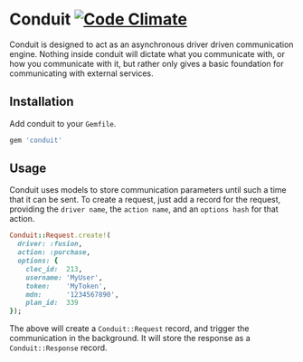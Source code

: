 Conduit [![Code Climate](https://codeclimate.com/repos/51c2044589af7e2b8b00e93d/badges/5ca50d283c35ec593fb6/gpa.png)](https://codeclimate.com/repos/51c2044589af7e2b8b00e93d/feed)
===========================

Conduit is designed to act as an asynchronous driver driven communication engine. Nothing inside conduit will dictate what you communicate with,
or how you communicate with it, but rather only gives a basic foundation for communicating with external services.

## Installation
Add conduit to your `Gemfile`.

```ruby
gem 'conduit'
```

## Usage

Conduit uses models to store communication parameters until such a time that it can be sent.
To create a request, just add a record for the request, providing the `driver name`, the `action name`,
and an `options hash` for that action.

```ruby
Conduit::Request.create!(
  driver: :fusion,
  action: :purchase,
  options: {
    clec_id:  213,
    username: 'MyUser',
    token:    'MyToken',
    mdn:      '1234567890',
    plan_id:  339
});
```

The above will create a `Conduit::Request` record, and trigger the communication in the background. It will
store the response as a `Conduit::Response` record.
